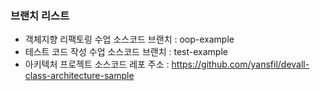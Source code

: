 ### 브랜치 리스트
- 객체지향 리팩토링 수업 소스코드 브랜치 : oop-example
- 테스트 코드 작성 수업 소스코드 브랜치 : test-example
- 아키텍처 프로젝트 소스코드 레포 주소 : https://github.com/yansfil/devall-class-architecture-sample 

